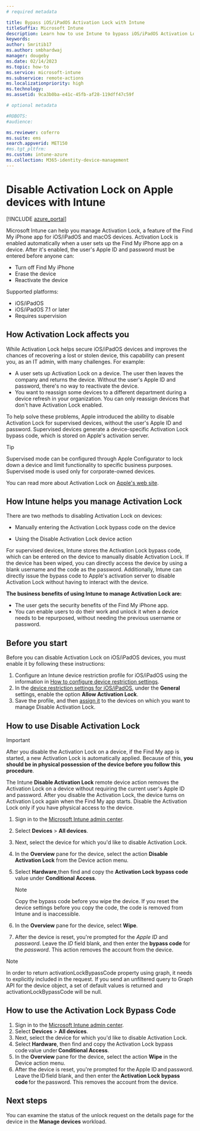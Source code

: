 ```yaml
---
# required metadata

title: Bypass iOS/iPadOS Activation Lock with Intune
titleSuffix: Microsoft Intune
description: Learn how to use Intune to bypass iOS/iPadOS Activation Lock to access locked devices.
keywords:
author: Smritib17
ms.author: smbhardwaj
manager: dougeby
ms.date: 02/14/2023
ms.topic: how-to
ms.service: microsoft-intune
ms.subservice: remote-actions
ms.localizationpriority: high
ms.technology:
ms.assetid: 9ca3b0ba-e41c-45fb-af28-119dff47c59f

# optional metadata

#ROBOTS:
#audience:

ms.reviewer: coferro
ms.suite: ems
search.appverid: MET150
#ms.tgt_pltfrm:
ms.custom: intune-azure
ms.collection: M365-identity-device-management
---
```


# Disable Activation Lock on Apple devices with Intune


[!INCLUDE [azure_portal](../includes/azure_portal.md)]

Microsoft Intune can help you manage Activation Lock, a feature of the Find My iPhone app for iOS/iPadOS and macOS devices. Activation Lock is enabled automatically when a user sets up the Find My iPhone app on a device. After it's enabled, the user's Apple ID and password must be entered before anyone can:

- Turn off Find My iPhone
- Erase the device
- Reactivate the device

Supported platforms:

 - iOS/iPadOS  
 - iOS/iPadOS 7.1 or later
 - Requires supervision  

## How Activation Lock affects you

While Activation Lock helps secure iOS/iPadOS devices and improves the chances of recovering a lost or stolen device, this capability can present you, as an IT admin, with many challenges. For example:

- A user sets up Activation Lock on a device. The user then leaves the company and returns the device. Without the user's Apple ID and password, there's no way to reactivate the device.
- You want to reassign some devices to a different department during a device refresh in your organization. You can only reassign devices that don't have Activation Lock enabled.

To help solve these problems, Apple introduced the ability to disable Activation Lock for supervised devices, without the user's Apple ID and password. Supervised devices generate a device-specific Activation Lock bypass code, which is stored on Apple's activation server.

>[!TIP]
>Supervised mode can be configured through Apple Configurator to lock down a device and limit functionality to specific business purposes. Supervised mode is used only for corporate-owned devices.

You can read more about Activation Lock on [Apple's web site](https://support.apple.com/HT201365).

## How Intune helps you manage Activation Lock
There are two methods to disabling Activation Lock on devices:

 - Manually entering the Activation Lock bypass code on the device

 - Using the Disable Activation Lock device action

For supervised devices, Intune stores the Activation Lock bypass code, which can be entered on the device to manually disable Activation Lock. If the device has been wiped, you can directly access the device by using a blank username and the code as the password.
Additionally, Intune can directly issue the bypass code to Apple's activation server to disable Activation Lock without having to interact with the device.  

**The business benefits of using Intune to manage Activation Lock are:**

- The user gets the security benefits of the Find My iPhone app.
- You can enable users to do their work and unlock it when a device needs to be repurposed, without needing the previous username or password.

## Before you start
Before you can disable Activation Lock on iOS/iPadOS devices, you must enable it by following these instructions:

1. Configure an Intune device restriction profile for iOS/iPadOS using the information in [How to configure device restriction settings](../configuration/device-restrictions-configure.md).
2. In the [device restriction settings for iOS/iPadOS](../configuration/device-restrictions-ios.md), under the **General** settings, enable the option **Allow Activation Lock**.
3. Save the profile, and then [assign it](../configuration/device-profile-assign.md) to the devices on which you want to manage Disable Activation Lock.


## How to use Disable Activation Lock

>[!IMPORTANT]
>After you disable the Activation Lock on a device, if the Find My app is started, a new Activation Lock is automatically applied. Because of this, **you should be in physical possession of the device before you follow this procedure**.

The Intune **Disable Activation Lock** remote device action removes the Activation Lock on a device without requiring the current user's Apple ID and password. After you disable the Activation Lock, the device turns on Activation Lock again when the Find My app starts. Disable the Activation Lock only if you have physical access to the device.

1. Sign in to the [Microsoft Intune admin center](https://go.microsoft.com/fwlink/?linkid=2109431).
2. Select **Devices** > **All devices**.
1. Next, select the device for which you'd like to disable Activation Lock.
1. In the **Overview** pane for the device, select the action **Disable Activation Lock** from the Device action menu.
1. Select **Hardware**,then find and copy the **Activation Lock bypass code** value under **Conditional Access**.

    >[!NOTE]
    >Copy the bypass code before you wipe the device. If you reset the device settings before you copy the code, the code is removed from Intune and is inaccessible.

5. In the **Overview** pane for the device, select **Wipe**.
6. After the device is reset, you're prompted for the *Apple ID* and *password*. Leave the *ID* field blank, and then enter the **bypass code** for the *password*. This action removes the account from the device.

>[!NOTE]
>In order to return activationLockBypassCode property using graph, it needs to explicitly included in the request.
>If you send an unfiltered query to Graph API for the device object, a set of default values is returned and activationLockBypassCode will be null.

## How to use the Activation Lock Bypass Code

1. Sign in to the [Microsoft Intune admin center](https://go.microsoft.com/fwlink/?linkid=2109431).
1. Select **Devices** > **All devices**.
1. Next, select the device for which you'd like to disable Activation Lock.
1. Select **Hardware**, then find and copy the Activation Lock bypass code value under **Conditional Access**.
1. In the **Overview** pane for the device, select the action **Wipe** in the Device action menu.
1. After the device is reset, you're prompted for the Apple ID and password. Leave the ID field blank, and then enter the **Activation Lock bypass code** for the password. This removes the account from the device.

## Next steps

You can examine the status of the unlock request on the details page for the device in the **Manage devices** workload.
